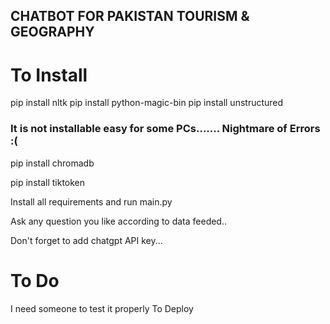 ## CHATBOT FOR PAKISTAN TOURISM & GEOGRAPHY

# To Install

pip install nltk
pip install python-magic-bin
pip install unstructured
### It is not installable easy for some PCs....... Nightmare of Errors :(
pip install chromadb 

 pip install tiktoken

Install all requirements and run main.py

Ask any question you like according to data feeded..

Don't forget to add chatgpt API key... 

# To Do 
I need someone to test it properly
To Deploy   